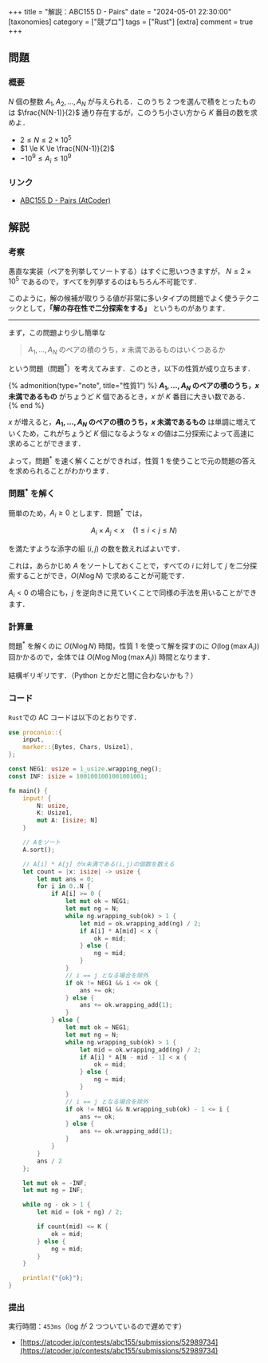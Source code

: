 +++
title = "解説：ABC155 D - Pairs"
date = "2024-05-01 22:30:00"
[taxonomies]
category = ["競プロ"]
tags = ["Rust"]
[extra]
comment = true
+++

## 問題

### 概要

$N$ 個の整数 $A_1, A_2, \ldots, A_N$ が与えられる．このうち $2$ つを選んで積をとったものは $\frac{N(N-1)}{2}$ 通り存在するが，このうち小さい方から $K$ 番目の数を求めよ．

- $2 \le N \le 2\times 10^5$
- $1 \le K \le \frac{N(N-1)}{2}$
- $-10^9 \le A_i \le 10^9$

### リンク

- [ABC155 D - Pairs (AtCoder)](https://atcoder.jp/contests/abc155/tasks/abc155_d)

## 解説

### 考察

愚直な実装（ペアを列挙してソートする）はすぐに思いつきますが，
$N \le 2\times 10^5$ であるので，すべてを列挙するのはもちろん不可能です．

このように，解の候補が取りうる値が非常に多いタイプの問題でよく使うテクニックとして，**「解の存在性で二分探索をする」** というものがあります．

---

まず，この問題より少し簡単な

> $A_1,\ldots,A_N$ のペアの積のうち，$x$ 未満であるものはいくつあるか

という問題（問題<sup>\*</sup>）を考えてみます．このとき，以下の性質が成り立ちます．

{% admonition(type="note", title="性質1") %}
**$A_1,\ldots,A_N$ のペアの積のうち，$x$ 未満であるもの** がちょうど $K$ 個であるとき，$x$ が $K$ 番目に大きい数である．
{% end %}

$x$ が増えると，**$A_1,\ldots,A_N$ のペアの積のうち，$x$ 未満であるもの** は単調に増えていくため，これがちょうど $K$ 個になるような $x$ の値は二分探索によって高速に求めることができます．

よって，問題<sup>\*</sup> を速く解くことができれば，性質 1 を使うことで元の問題の答えを求められることがわかります．

### 問題<sup>\*</sup> を解く

簡単のため，$A_i \ge 0$ とします．問題<sup>\*</sup> では，

$$
A_i \times A_j < x \quad (1 \le i \lt j \le N)
$$

を満たすような添字の組 $(i,j)$ の数を数えればよいです．

これは，あらかじめ $A$ をソートしておくことで，すべての $i$ に対して $j$ を二分探索することができ，$O(N\log N)$ で求めることが可能です．

$A_i < 0$ の場合にも，$j$ を逆向きに見ていくことで同様の手法を用いることができます．

### 計算量

問題<sup>\*</sup> を解くのに $O(N\log N)$ 時間，性質 1 を使って解を探すのに $O(\log (\max A_i))$ 回かかるので，全体では $O(N\log N \log (\max A_i))$ 時間となります．

結構ギリギリです．（Python とかだと間に合わないかも？）

### コード

`Rust`での AC コードは以下のとおりです．

```rs
use proconio::{
    input,
    marker::{Bytes, Chars, Usize1},
};

const NEG1: usize = 1_usize.wrapping_neg();
const INF: isize = 1001001001001001001;

fn main() {
    input! {
        N: usize,
        K: Usize1,
        mut A: [isize; N]
    }

    // Aをソート
    A.sort();

    // A[i] * A[j] がx未満である(i,j)の個数を数える
    let count = |x: isize| -> usize {
        let mut ans = 0;
        for i in 0..N {
            if A[i] >= 0 {
                let mut ok = NEG1;
                let mut ng = N;
                while ng.wrapping_sub(ok) > 1 {
                    let mid = ok.wrapping_add(ng) / 2;
                    if A[i] * A[mid] < x {
                        ok = mid;
                    } else {
                        ng = mid;
                    }
                }
                // i == j となる場合を除外
                if ok != NEG1 && i <= ok {
                    ans += ok;
                } else {
                    ans += ok.wrapping_add(1);
                }
            } else {
                let mut ok = NEG1;
                let mut ng = N;
                while ng.wrapping_sub(ok) > 1 {
                    let mid = ok.wrapping_add(ng) / 2;
                    if A[i] * A[N - mid - 1] < x {
                        ok = mid;
                    } else {
                        ng = mid;
                    }
                }
                // i == j となる場合を除外
                if ok != NEG1 && N.wrapping_sub(ok) - 1 <= i {
                    ans += ok;
                } else {
                    ans += ok.wrapping_add(1);
                }
            }
        }
        ans / 2
    };

    let mut ok = -INF;
    let mut ng = INF;

    while ng - ok > 1 {
        let mid = (ok + ng) / 2;

        if count(mid) <= K {
            ok = mid;
        } else {
            ng = mid;
        }
    }

    println!("{ok}");
}
```

### 提出

実行時間：`453ms`（log が 2 つついているので遅めです）

- [https://atcoder.jp/contests/abc155/submissions/52989734](https://atcoder.jp/contests/abc155/submissions/52989734)
